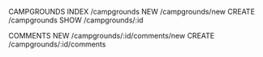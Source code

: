 CAMPGROUNDS
INDEX     /campgrounds
NEW       /campgrounds/new
CREATE    /campgrounds
SHOW      /campgrounds/:id

COMMENTS
NEW       /campgrounds/:id/comments/new
CREATE    /campgrounds/:id/comments
